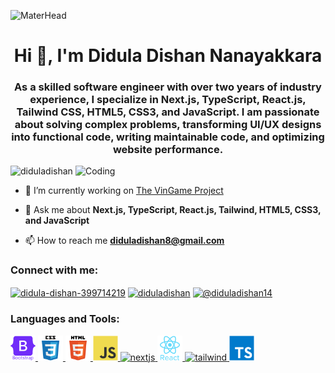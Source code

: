 
![MaterHead](https://t3.ftcdn.net/jpg/10/52/09/10/360_F_1052091099_d6wWwwXd0CxV8KsjGHrVesx0oG1VjVMh.jpg)
<h1 align="center">Hi 👋, I'm Didula Dishan Nanayakkara</h1>
<h3 align="center">As a skilled software engineer with over two years of industry experience, I specialize in Next.js, TypeScript, React.js, Tailwind CSS, HTML5, CSS3, and JavaScript. I am passionate about solving complex problems, transforming UI/UX designs into functional code, writing maintainable code, and optimizing website performance.</h3>

<img align="right" alt="Coding" width="400" src="https://camo.githubusercontent.com/4d9f5ecceb711eec6e2018f38a5677dc657c9738d4a65ba3b928c41c0a45b439/68747470733a2f2f6d69726f2e6d656469756d2e636f6d2f6d61782f313336302f302a37513379765349765f7430696f4a2d5a2e676966"/>

<p align="left"> <img src="https://komarev.com/ghpvc/?username=diduladishan&label=Profile%20views&color=0e75b6&style=flat" alt="diduladishan" /> </p>

- 🔭 I’m currently working on [The VinGame Project](https://thevingame.com/)

- 💬 Ask me about **Next.js, TypeScript, React.js, Tailwind, HTML5, CSS3, and JavaScript**

- 📫 How to reach me **diduladishan8@gmail.com**

<h3 align="left">Connect with me:</h3>
<p align="left">
<a href="https://www.linkedin.com/in/didula-nanayakkara-399714219/" target="blank"><img align="center" src="https://raw.githubusercontent.com/rahuldkjain/github-profile-readme-generator/master/src/images/icons/Social/linked-in-alt.svg" alt="didula-dishan-399714219" height="30" width="40" /></a>
<a href="https://instagram.com/diduladishan" target="blank"><img align="center" src="https://raw.githubusercontent.com/rahuldkjain/github-profile-readme-generator/master/src/images/icons/Social/instagram.svg" alt="diduladishan" height="30" width="40" /></a>
<a href="https://www.hackerrank.com/@diduladishan14" target="blank"><img align="center" src="https://raw.githubusercontent.com/rahuldkjain/github-profile-readme-generator/master/src/images/icons/Social/hackerrank.svg" alt="@diduladishan14" height="30" width="40" /></a>
</p>

<h3 align="left">Languages and Tools:</h3>
<p align="left"> <a href="https://getbootstrap.com" target="_blank" rel="noreferrer"> <img src="https://raw.githubusercontent.com/devicons/devicon/master/icons/bootstrap/bootstrap-plain-wordmark.svg" alt="bootstrap" width="40" height="40"/> </a> <a href="https://www.w3schools.com/css/" target="_blank" rel="noreferrer"> <img src="https://raw.githubusercontent.com/devicons/devicon/master/icons/css3/css3-original-wordmark.svg" alt="css3" width="40" height="40"/> </a> <a href="https://www.w3.org/html/" target="_blank" rel="noreferrer"> <img src="https://raw.githubusercontent.com/devicons/devicon/master/icons/html5/html5-original-wordmark.svg" alt="html5" width="40" height="40"/> </a> <a href="https://developer.mozilla.org/en-US/docs/Web/JavaScript" target="_blank" rel="noreferrer"> <img src="https://raw.githubusercontent.com/devicons/devicon/master/icons/javascript/javascript-original.svg" alt="javascript" width="40" height="40"/> </a> <a href="https://nextjs.org/" target="_blank" rel="noreferrer"> <img src="https://cdn.worldvectorlogo.com/logos/nextjs-2.svg" alt="nextjs" width="40" height="40"/> </a> <a href="https://reactjs.org/" target="_blank" rel="noreferrer"> <img src="https://raw.githubusercontent.com/devicons/devicon/master/icons/react/react-original-wordmark.svg" alt="react" width="40" height="40"/> </a> <a href="https://tailwindcss.com/" target="_blank" rel="noreferrer"> <img src="https://www.vectorlogo.zone/logos/tailwindcss/tailwindcss-icon.svg" alt="tailwind" width="40" height="40"/> </a> <a href="https://www.typescriptlang.org/" target="_blank" rel="noreferrer"> <img src="https://raw.githubusercontent.com/devicons/devicon/master/icons/typescript/typescript-original.svg" alt="typescript" width="40" height="40"/> </a> </p>


